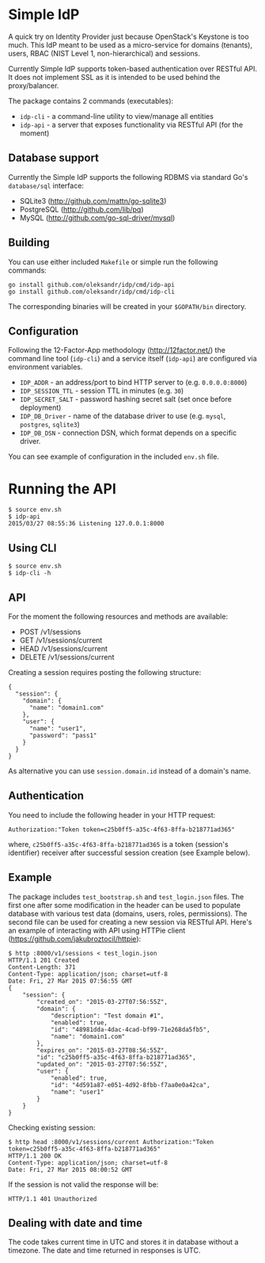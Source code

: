# Simple IdP

A quick try on Identity Provider just because OpenStack's Keystone is too much. This IdP meant to be used as a micro-service for domains (tenants), users, RBAC (NIST Level 1, non-hierarchical) and sessions.

Currently Simple IdP supports token-based authentication over RESTful API. It does not implement SSL as it is intended to be used behind the proxy/balancer.

The package contains 2 commands (executables):

 * `idp-cli` - a command-line utility to view/manage all entities
 * `idp-api` - a server that exposes functionality via RESTful API (for the moment)


## Database support

Currently the Simple IdP supports the following RDBMS via standard Go's `database/sql` interface:

 * SQLite3 (http://github.com/mattn/go-sqlite3)
 * PostgreSQL (http://github.com/lib/pq)
 * MySQL (http://github.com/go-sql-driver/mysql)


## Building

You can use either included `Makefile` or simple run the following commands:

    go install github.com/oleksandr/idp/cmd/idp-api
    go install github.com/oleksandr/idp/cmd/idp-cli

The corresponding binaries will be created in your `$GOPATH/bin` directory.


## Configuration

Following the 12-Factor-App methodology (http://12factor.net/) the command line tool (`idp-cli`) and a service itself (`idp-api`) are configured via environment variables. 

 * `IDP_ADDR` - an address/port to bind HTTP server to (e.g. `0.0.0.0:8000`)
 * `IDP_SESSION_TTL` - session TTL in minutes (e.g. `30`)
 * `IDP_SECRET_SALT` - password hashing secret salt (set once before deployment)
 * `IDP_DB_Driver` - name of the database driver to use (e.g. `mysql`, `postgres`, `sqlite3`)
 * `IDP_DB_DSN` - connection DSN, which format depends on a specific driver.

You can see example of configuration in the included `env.sh` file.


# Running the API

    $ source env.sh
    $ idp-api
    2015/03/27 08:55:36 Listening 127.0.0.1:8000


## Using CLI

    $ source env.sh
    $ idp-cli -h


## API

For the moment the following resources and methods are available:

 * POST /v1/sessions
 * GET /v1/sessions/current
 * HEAD /v1/sessions/current
 * DELETE /v1/sessions/current

Creating a session requires posting the following structure:

    {
      "session": {
        "domain": {
          "name": "domain1.com"
        },
        "user": {
          "name": "user1",
          "password": "pass1"
        }
      }
    }

As alternative you can use `session.domain.id` instead of a domain's name.

## Authentication

You need to include the following header in your HTTP request:

    Authorization:"Token token=c25b0ff5-a35c-4f63-8ffa-b218771ad365"

where, `c25b0ff5-a35c-4f63-8ffa-b218771ad365` is a token (session's identifier) receiver after successful session creation (see Example below).

## Example

The package includes `test_bootstrap.sh` and `test_login.json` files. The first one after some modification in the header can be used to populate database with various test data (domains, users, roles, permissions). 
The second file can be used for creating a new session via RESTful API. Here's an example of interacting with API using HTTPie client (https://github.com/jakubroztocil/httpie):

    $ http :8000/v1/sessions < test_login.json
    HTTP/1.1 201 Created
    Content-Length: 371
    Content-Type: application/json; charset=utf-8
    Date: Fri, 27 Mar 2015 07:56:55 GMT
    {
        "session": {
            "created_on": "2015-03-27T07:56:55Z",
            "domain": {
                "description": "Test domain #1",
                "enabled": true,
                "id": "48981dda-4dac-4cad-bf99-71e268da5fb5",
                "name": "domain1.com"
            },
            "expires_on": "2015-03-27T08:56:55Z",
            "id": "c25b0ff5-a35c-4f63-8ffa-b218771ad365",
            "updated_on": "2015-03-27T07:56:55Z",
            "user": {
                "enabled": true,
                "id": "4d591a87-e051-4d92-8fbb-f7aa0e0a42ca",
                "name": "user1"
            }
        }
    }

Checking existing session:

    $ http head :8000/v1/sessions/current Authorization:"Token token=c25b0ff5-a35c-4f63-8ffa-b218771ad365"
    HTTP/1.1 200 OK
    Content-Type: application/json; charset=utf-8
    Date: Fri, 27 Mar 2015 08:00:52 GMT

If the session is not valid the response will be:

    HTTP/1.1 401 Unauthorized


## Dealing with date and time

The code takes current time in UTC and stores it in database without a timezone. The date and time returned in responses is UTC.

